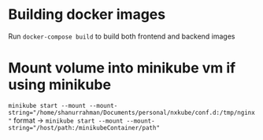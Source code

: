 # Building docker images
Run `docker-compose build` to build both frontend and backend images

# Mount volume into minikube vm if using minikube
`minikube start --mount --mount-string="/home/shanurrahman/Documents/personal/nxkube/conf.d:/tmp/nginx"`
format -> `minikube start --mount --mount-string="/host/path:/minikubeContainer/path"`
